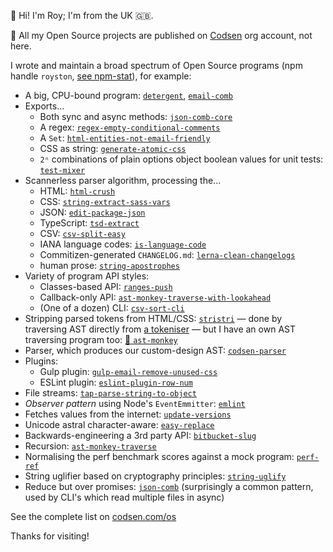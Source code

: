 👋 Hi! I'm Roy; I'm from the UK 🇬🇧.

🔭 All my Open Source projects are published on [Codsen](https://github.com/codsen) org account, not here.

I wrote and maintain a broad spectrum of Open Source programs (npm handle `royston`, [see npm-stat](http://codsen.com/royston)), for example:

- A big, CPU-bound program: [`detergent`](https://codsen.com/os/detergent), [`email-comb`](https://codsen.com/os/email-comb)
- Exports...
	- Both sync and async methods: [`json-comb-core`](https://codsen.com/os/json-comb-core)
	- A regex: [`regex-empty-conditional-comments`](https://codsen.com/os/regex-empty-conditional-comments)	
	- A `Set`: [`html-entities-not-email-friendly`](https://codsen.com/os/html-entities-not-email-friendly)
	- CSS as string: [`generate-atomic-css`](https://codsen.com/os/generate-atomic-css)
	- `2ⁿ` combinations of plain options object boolean values for unit tests: [`test-mixer`](https://codsen.com/os/test-mixer)
- Scannerless parser algorithm, processing the...
	- HTML: [`html-crush`](https://codsen.com/os/html-crush)
	- CSS: [`string-extract-sass-vars`](https://codsen.com/os/string-extract-sass-vars)
	- JSON: [`edit-package-json`](https://codsen.com/os/edit-package-json)
	- TypeScript: [`tsd-extract`](https://codsen.com/os/tsd-extract)
	- CSV: [`csv-split-easy`](https://codsen.com/os/csv-split-easy)
	- IANA language codes: [`is-language-code`](https://codsen.com/os/is-language-code)
	- Commitizen-generated `CHANGELOG.md`: [`lerna-clean-changelogs`](https://codsen.com/os/lerna-clean-changelogs)
	- human prose: [`string-apostrophes`](https://codsen.com/os/string-apostrophes)
- Variety of program API styles:
	- Classes-based API: [`ranges-push`](https://codsen.com/os/ranges-push)
	- Callback-only API: [`ast-monkey-traverse-with-lookahead`](https://codsen.com/os/ast-monkey-traverse-with-lookahead)
	- (One of a dozen) CLI: [`csv-sort-cli`](https://codsen.com/os/csv-sort-cli)
- Stripping parsed tokens from HTML/CSS: [`stristri`](https://codsen.com/os/stristri) — done by traversing AST directly from [a tokeniser](https://codsen.com/os/codsen-tokenizer) — but I have an own AST traversing program too: [🐒 `ast-monkey`](https://codsen.com/os/ast-monkey)
- Parser, which produces our custom-design AST: [`codsen-parser`](https://codsen.com/os/codsen-parser)
- Plugins:
	- Gulp plugin: [`gulp-email-remove-unused-css`](https://codsen.com/os/gulp-email-remove-unused-css)
	- ESLint plugin: [`eslint-plugin-row-num`](https://codsen.com/os/eslint-plugin-row-num)
- File streams: [`tap-parse-string-to-object`](https://codsen.com/os/tap-parse-string-to-object)
- _Observer pattern_ using Node's `EventEmmitter`: [`emlint`](https://codsen.com/os/emlint)
- Fetches values from the internet: [`update-versions`](https://codsen.com/os/update-versions)
- Unicode astral character-aware: [`easy-replace`](https://codsen.com/os/easy-replace)
- Backwards-engineering a 3rd party API: [`bitbucket-slug`](https://codsen.com/os/bitbucket-slug)
- Recursion: [`ast-monkey-traverse`](https://codsen.com/os/ast-monkey-traverse)
- Normalising the perf benchmark scores against a mock program: [`perf-ref`](https://codsen.com/os/perf-ref)
- String uglifier based on cryptography principles: [`string-uglify`](https://codsen.com/os/string-uglify)
- Reduce but over promises: [`json-comb`](https://codsen.com/os/json-comb) (surprisingly a common pattern, used by CLI's which read multiple files in async)

See the complete list on [codsen.com/os](https://codsen.com/os)

Thanks for visiting!
